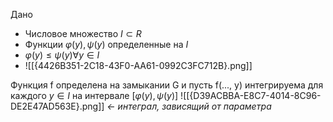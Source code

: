 Дано 
- Числовое множество $I \subset R$
- Функции $\varphi(y), \psi(y)$ определенные на $I$
- $\varphi(y) \le \psi(y) \forall y \in I$
- ![[{4426B351-2C18-43F0-AA61-0992C3FC712B}.png]]

Функция f определена на замыкании G и пусть f(..., y) интегрируема для каждого $y \in I$
на интервале $[\varphi(y), \psi(y)]$
![[{D39ACBBA-E8C7-4014-8C96-DE2E47AD563E}.png]] *<- интеграл, зависящий от параметра*
